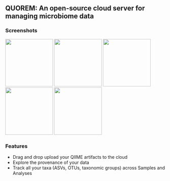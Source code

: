 ## QUOREM: An open-source cloud server for managing microbiome data


### Screenshots
<img src="https://quoc.ca/static/QUOREM_home_Sep2021.png" height="150px" />&nbsp;<img src="https://quoc.ca/static/QUOREM_feature_Sep2021.png" height="150px" />&nbsp;<img src="https://quoc.ca/static/QUOREM_analysis_Sep2021.png" height="150px" />&nbsp;<img src="https://quoc.ca/static/QUOREM_result_Sep2021.png" height="150px" />&nbsp;<img src="https://quoc.ca/static/QUOREM_upload_Sep2021.png" height="150px" />


### Features
 - Drag and drop upload your QIIME artifacts to the cloud
 - Explore the provenance of your data
 - Track all your taxa (ASVs, OTUs, taxonomic groups) across Samples and Analyses
